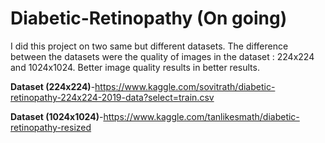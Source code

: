 # Diabetic-Retinopathy (On going)
 I did this project on two same but different  datasets. The difference between the datasets were the quality of images in the dataset : 224x224 and 1024x1024. Better image quality results in better results.
 
**Dataset (224x224)**-https://www.kaggle.com/sovitrath/diabetic-retinopathy-224x224-2019-data?select=train.csv

**Dataset (1024x1024)**-https://www.kaggle.com/tanlikesmath/diabetic-retinopathy-resized
